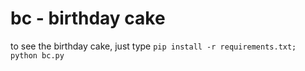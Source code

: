 # bc - birthday cake

to see the birthday cake, just type `pip install -r requirements.txt; python bc.py`
